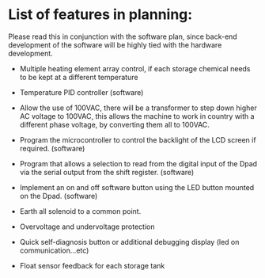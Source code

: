 # List of features in planning:

Please read this in conjunction with the software plan, since back-end
development of the software will be highly tied with the hardware
development.

-   Multiple heating element array control, if each storage chemical
    needs to be kept at a different temperature

-   Temperature PID controller (software)

-   Allow the use of 100VAC, there will be a transformer to step down
    higher AC voltage to 100VAC, this allows the machine to work in
    country with a different phase voltage, by converting them all to
    100VAC.

-   Program the microcontroller to control the backlight of the LCD
    screen if required. (software)

-   Program that allows a selection to read from the digital input of
    the Dpad via the serial output from the shift register. (software)

-   Implement an on and off software button using the LED button mounted
    on the Dpad. (software)

-   Earth all solenoid to a common point.

-   Overvoltage and undervoltage protection

-   Quick self-diagnosis button or additional debugging display (led on
    communication\...etc)

-   Float sensor feedback for each storage tank

